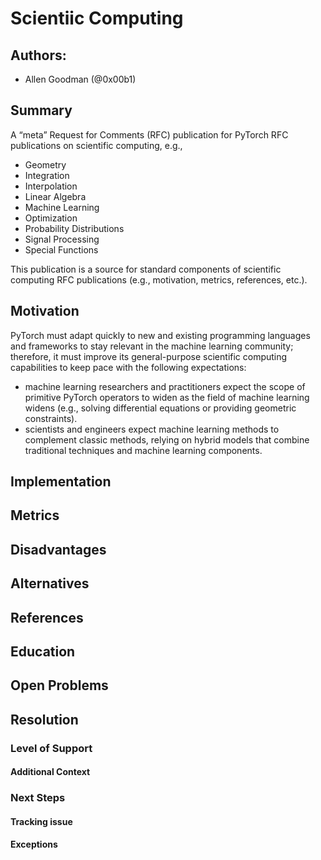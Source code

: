 # Scientiic Computing

## Authors:

* Allen Goodman (@0x00b1)

## Summary

A “meta” Request for Comments (RFC) publication for PyTorch RFC publications on 
scientific computing, e.g.,

* Geometry
* Integration
* Interpolation
* Linear Algebra
* Machine Learning
* Optimization
* Probability Distributions
* Signal Processing
* Special Functions

This publication is a source for standard components of scientific computing 
RFC publications (e.g., motivation, metrics, references, etc.).

## Motivation

PyTorch must adapt quickly to new and existing programming languages and 
frameworks to stay relevant in the machine learning community; therefore, it 
must improve its general-purpose scientific computing capabilities to keep pace 
with the following expectations:

* machine learning researchers and practitioners expect the scope of primitive 
  PyTorch operators to widen as the field of machine learning widens (e.g., 
  solving differential equations or providing geometric constraints).
* scientists and engineers expect machine learning methods to complement 
  classic methods, relying on hybrid models that combine traditional techniques 
  and machine learning components. 

## Implementation

## Metrics

## Disadvantages

## Alternatives

## References

## Education

## Open Problems

## Resolution

### Level of Support

#### Additional Context

### Next Steps

#### Tracking issue

#### Exceptions
